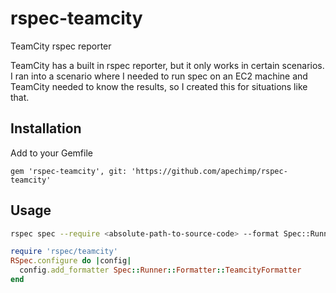 rspec-teamcity
=======================

TeamCity rspec reporter

TeamCity has a built in rspec reporter, but it only works in certain scenarios.
I ran into a scenario where I needed to run spec on an EC2 machine and TeamCity
needed to know the results, so I created this for situations like that.

Installation
------------

Add to your Gemfile
```
gem 'rspec-teamcity', git: 'https://github.com/apechimp/rspec-teamcity'
```

Usage
-----

```bash
rspec spec --require <absolute-path-to-source-code> --format Spec::Runner::Formatter::TeamcityFormatter
```

```ruby
require 'rspec/teamcity'
RSpec.configure do |config|
  config.add_formatter Spec::Runner::Formatter::TeamcityFormatter
end
```
